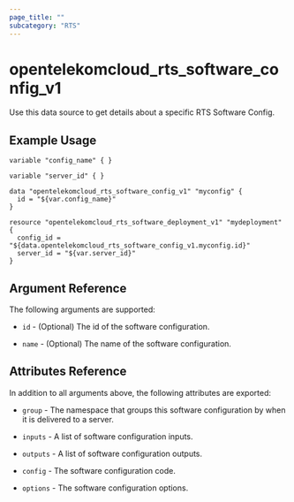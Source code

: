 ```yaml
---
page_title: ""
subcategory: "RTS"
---
```


# opentelekomcloud_rts_software_config_v1

Use this data source to get details about a specific RTS Software Config.

## Example Usage


```hcl
variable "config_name" { }

variable "server_id" { }

data "opentelekomcloud_rts_software_config_v1" "myconfig" {
  id = "${var.config_name}"
}

resource "opentelekomcloud_rts_software_deployment_v1" "mydeployment" {
  config_id = "${data.opentelekomcloud_rts_software_config_v1.myconfig.id}"
  server_id = "${var.server_id}"
}
```

## Argument Reference

The following arguments are supported:

* `id` - (Optional) The id of the software configuration.

* `name` - (Optional) The name of the software configuration.

## Attributes Reference

In addition to all arguments above, the following attributes are exported:

* `group` - The namespace that groups this software configuration by when it is delivered to a server.

* `inputs` -  A list of software configuration inputs.

* `outputs` - A list of software configuration outputs.

* `config` - The software configuration code.

* `options` - The software configuration options.
